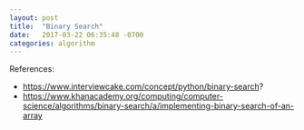 ```yaml
---
layout: post
title:  "Binary Search"
date:   2017-03-22 06:35:48 -0700
categories: algorithm
---
```



References:
- https://www.interviewcake.com/concept/python/binary-search?
- https://www.khanacademy.org/computing/computer-science/algorithms/binary-search/a/implementing-binary-search-of-an-array